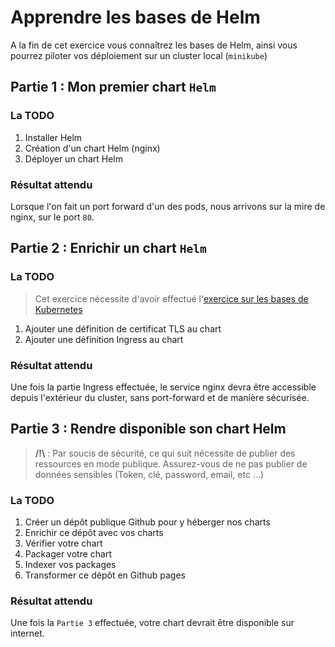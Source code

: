 # Apprendre les bases de Helm

A la fin de cet exercice vous connaîtrez les bases de Helm, ainsi vous pourrez piloter vos déploiement sur un cluster local (`minikube`)

## Partie 1 : Mon premier chart ``Helm``

### La TODO

1. Installer Helm
1. Création d'un chart Helm (nginx)
1. Déployer un chart Helm

### Résultat attendu

Lorsque l'on fait un port forward d'un des pods, nous arrivons sur la mire de nginx, sur le port `80`.

## Partie 2 : Enrichir un chart ``Helm``

### La TODO

> Cet exercice nécessite d'avoir effectué l'[exercice sur les bases de Kubernetes](https://github.com/yohikofox/formation-infrastructure/tree/basics/kubernetes-exercise)

1. Ajouter une définition de certificat TLS au chart
1. Ajouter une définition Ingress au chart

### Résultat attendu

Une fois la partie Ingress effectuée, le service nginx devra être accessible depuis l'extérieur du cluster, sans port-forward et de manière sécurisée.

## Partie 3 : Rendre disponible son chart Helm

> **/!\\** : Par soucis de sécurité, ce qui suit nécessite de publier des ressources en mode publique. Assurez-vous de ne pas publier de données sensibles (Token, clé, password, email, etc ...)

### La TODO

1. Créer un dépôt publique Github pour y héberger nos charts
1. Enrichir ce dépôt avec vos charts
1. Vérifier votre chart
1. Packager votre chart
1. Indexer vos packages
1. Transformer ce dépôt en Github pages

### Résultat attendu 

Une fois la `Partie 3` effectuée, votre chart devrait être disponible sur internet.
